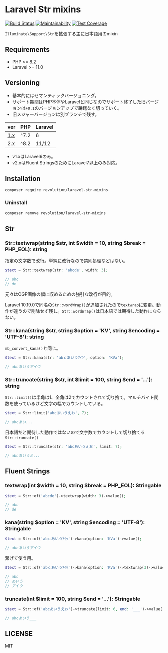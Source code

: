 # Laravel Str mixins

[![Build Status](https://travis-ci.com/kawax/laravel-str-mixins.svg?branch=master)](https://travis-ci.com/kawax/laravel-str-mixins)
[![Maintainability](https://api.codeclimate.com/v1/badges/7385d9bdf46e14412d33/maintainability)](https://codeclimate.com/github/kawax/laravel-str-mixins/maintainability)
[![Test Coverage](https://api.codeclimate.com/v1/badges/7385d9bdf46e14412d33/test_coverage)](https://codeclimate.com/github/kawax/laravel-str-mixins/test_coverage)

`Illuminate\Support\Str`を拡張する主に日本語用のmixin

## Requirements
- PHP >= 8.2
- Laravel >= 11.0

## Versioning
- 基本的にはセマンティックバージョニング。
- サポート期間はPHP本体やLaravelと同じなのでサポート終了した旧バージョンは`+0.1`のバージョンアップで躊躇なく切っていく。
- 旧メジャーバージョンは別ブランチで残す。

| ver                                                         | PHP  | Laravel |
|-------------------------------------------------------------|------|---------|
| [1.x](https://github.com/kawax/laravel-str-mixins/tree/1.x) | ^7.2 | 6       |
| 2.x                                                         | ^8.2 | 11/12   |

- v1.xはLaravel6のみ。
- v2.xはFluent StringsのためにLaravel7以上のみ対応。

## Installation
```shell
composer require revolution/laravel-str-mixins
```

### Uninstall
```shell
composer remove revolution/laravel-str-mixins
```

## Str

### Str::textwrap(string $str, int $width = 10, string $break = PHP_EOL): string
指定の文字数で改行。単純に改行なので禁則処理などはない。

```php
$text = Str::textwrap(str: 'abcde', width: 3);

// abc
// de
```

元々はOGP画像の幅に収めるための強引な改行が目的。

Laravel 10.19.0で同名の`Str::wordWrap()`が追加されたので`textwrap`に変更。動作が違うので削除せず残し。`Str::wordWrap()`は日本語では期待した動作にならない。

### Str::kana(string $str, string $option = 'KV', string $encoding = 'UTF-8'): string
`mb_convert_kana()`と同じ。

```php
$text = Str::kana(str: 'abｃあいうｱｲｳ', option: 'KVa');

// abcあいうアイウ
```

### Str::truncate(string $str, int $limit = 100, string $end = '...'): string
`Str::limit()`は半角は1、全角は2でカウントされて切り捨て。マルチバイト関数を使っているけど文字の幅でカウントしている。

```php
$text = Str::limit('abcあいうえお', 7);

// abcあい...
```

日本語だと期待した動作ではないので文字数でカウントして切り捨てる`Str::truncate()`

```php
$text = Str::truncate(str: 'abcあいうえお', limit: 7);

// abcあいうえ...
```

## Fluent Strings

### textwrap(int $width = 10, string $break = PHP_EOL): Stringable

```php
$text = Str::of('abcde')->textwrap(width: 3)->value();

// abc
// de
```

### kana(string $option = 'KV', string $encoding = 'UTF-8'): Stringable

```php
$text = Str::of('abｃあいうｱｲｳ')->kana(option: 'KVa')->value();

// abcあいうアイウ
```

繋げて使う用。

```php
$text = Str::of('abｃあいうｱｲｳ')->kana(option: 'KVa')->textwrap(3)->value();

// abc
// あいう
// アイウ
```

### truncate(int $limit = 100, string $end = '...'): Stringable
```php
$text = Str::of('abcあいうえお')->truncate(limit: 6, end: '___')->value();

// abcあいう___
```

## LICENSE
MIT  
